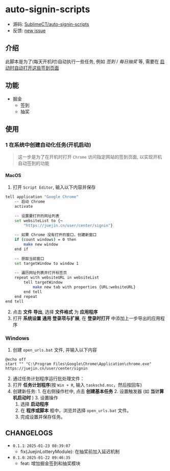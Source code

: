 # auto-signin-scripts
- 源码: [SublimeCT/auto-signin-scripts](https://github.com/SublimeCT/auto-signin-scripts)
- 反馈: [new issue](https://github.com/SublimeCT/auto-signin-scripts/issues/new?template=Blank+issue)

## 介绍
此脚本是为了(每天开机时)自动执行一些任务, 例如 *签到* / *每日抽奖* 等, 需要在 [启动时自动打开这些签到页面](#1-在系统中创建自动化任务开机启动)

## 功能
- 掘金
  - 签到
  - 抽奖

## 使用
### 1 在系统中创建自动化任务(开机启动)
> 这一步是为了在开机时打开 `Chrome` 访问指定网站的签到页面, 以实现开机自动签到的功能

#### MacOS
1. 打开 `Script Editor`, 输入以下内容并保存
```bash
tell application "Google Chrome"
	-- 启动 Chrome
	activate
	
	-- 设置要打开的网址列表
	set websiteList to {¬
		"https://juejin.cn/user/center/signin"}
	
	-- 如果 Chrome 没有打开的窗口，创建新窗口
	if (count windows) = 0 then
		make new window
	end if
	
	-- 获取当前窗口
	set targetWindow to window 1
	
	-- 遍历网址列表并打开标签页
	repeat with websiteURL in websiteList
		tell targetWindow
			make new tab with properties {URL:websiteURL}
		end tell
	end repeat
end tell
```

2. 点击 **文件** **导出**, 选择 **文件格式** 为 **应用程序**
3. 打开 **系统设置** **通用** **登录项与扩展**, 在 **登录时打开** 中添加上一步导出的应用程序

### Windows
1. 创建 `open_urls.bat` 文件, 并输入以下内容
```batch
@echo off
start "" "C:\Program Files\Google\Chrome\Application\chrome.exe" https://juejin.cn/user/center/signin
```
2. 通过任务计划程序运行批处理文件：
  1. 打开 **任务计划程序**(按 `Win + R`, 输入 `taskschd.msc`，然后按回车)
  2. 创建新任务:
    1. 在右侧操作栏中, 点击 **创建基本任务**
    2. 设置触发器 (如 **当计算机启动时** )
    3. 设置操作
      1. 选择 **启动程序**
      2. 在 **程序或脚本** 框中，浏览并选择 `open_urls.bat` 文件。
      3. 完成设置并保存任务。

## CHANGELOGS
- `0.1.1`: `2025-01-23 08:39:07`
	- fix(JuejinLotteryModule): 在抽奖前加入延迟机制
- `0.1.0`: `2025-01-22 09:46:35`
  - feat: 增加掘金签到和抽奖模块